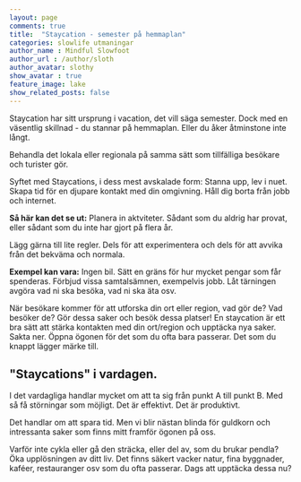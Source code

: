 ```yaml
---
layout: page
comments: true
title:  "Staycation - semester på hemmaplan"
categories: slowlife utmaningar
author_name : Mindful Slowfoot
author_url : /author/sloth
author_avatar: slothy
show_avatar : true
feature_image: lake
show_related_posts: false
---
```




Staycation har sitt ursprung i vacation, det vill säga semester. Dock med en väsentlig skillnad - du stannar på hemmaplan.
Eller du åker åtminstone inte långt. 

Behandla det lokala eller regionala 
på samma sätt som tillfälliga besökare och turister gör. 

Syftet med Staycations, i dess mest avskalade form: Stanna upp, lev i nuet. Skapa tid för en djupare kontakt med din omgivning. 
Håll dig borta från jobb och internet.
 
**Så här kan det se ut:**
Planera in aktviteter. Sådant som du aldrig har provat, eller sådant som du inte har gjort på flera
år. 

Lägg gärna till lite regler. Dels för att experimentera och dels för att avvika från det bekväma och normala. 

**Exempel kan vara:**
Ingen bil. Sätt en gräns för hur mycket pengar som får spenderas. Förbjud vissa samtalsämnen, exempelvis jobb. Låt tärningen avgöra
vad ni ska besöka, vad ni ska äta osv.


När besökare kommer för att utforska din ort eller region, vad gör de? Vad besöker de? Gör dessa saker och besök dessa platser!
En staycation är ett bra sätt att stärka kontakten med din ort/region och upptäcka nya saker. 
Sakta ner. Öppna ögonen för det som du ofta bara passerar. Det som du knappt lägger märke till. 

## "Staycations" i vardagen.

I det vardagliga handlar mycket om att ta sig från punkt A till punkt B. Med så få störningar som möjligt. Det är effektivt. Det är produktivt.

Det handlar om att spara tid. Men vi blir nästan blinda för guldkorn och intressanta saker som finns mitt framför ögonen på oss.

Varför inte cykla eller gå den sträcka, eller del av, som du brukar pendla? 
Öka upplösningen av ditt liv. Det finns säkert vacker natur,
fina byggnader, kaféer, restauranger osv som du ofta passerar. Dags att upptäcka dessa nu? 
